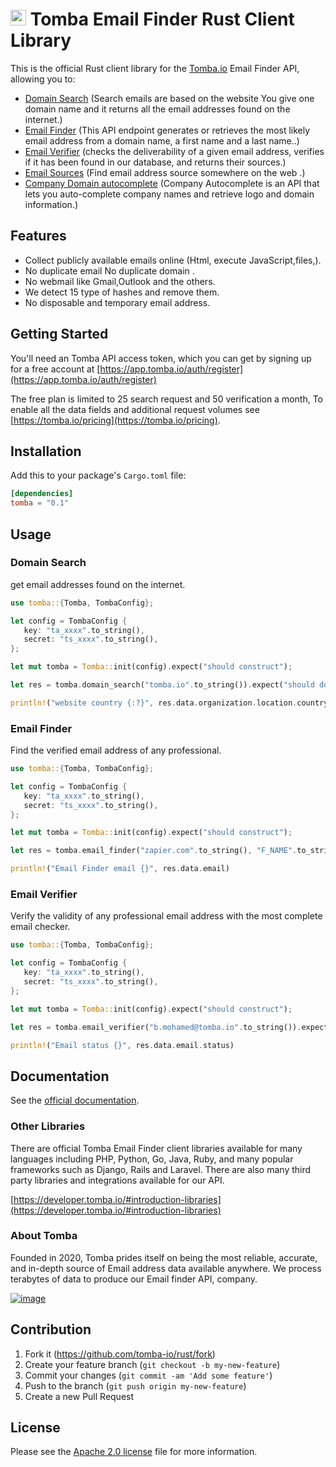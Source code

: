 # [<img src="https://app.tomba.io/tomba/f250de39816043cfc8f5578fa078a79e.svg" alt="Tomba" width="25"/>](https://tomba.io/) Tomba Email Finder Rust Client Library

This is the official Rust client library for the [Tomba.io](https://tomba.io) Email Finder API,
allowing you to:

- [Domain Search](https://tomba.io/domain-search) (Search emails are based on the website You give one domain name and it returns all the email addresses found on the internet.)
- [Email Finder](https://tomba.io/email-finder) (This API endpoint generates or retrieves the most likely email address from a domain name, a first name and a last name..)
- [Email Verifier](https://tomba.io/email-verifier) (checks the deliverability of a given email address, verifies if it has been found in our database, and returns their sources.)
- [Email Sources](https://developer.tomba.io/#email-sources) (Find email address source somewhere on the web .)
- [Company Domain autocomplete](https://developer.tomba.io/#autocomplete) (Company Autocomplete is an API that lets you auto-complete company names and retrieve logo and domain information.)

## Features

- Collect publicly available emails online (Html, execute JavaScript,files,).
- No duplicate email    No duplicate domain .
- No webmail like Gmail,Outlook and the others.
- We detect 15 type of hashes and remove them.
- No disposable and temporary email address.

## Getting Started

You'll need an Tomba API access token, which you can get by signing up for a free account at [https://app.tomba.io/auth/register](https://app.tomba.io/auth/register)

The free plan is limited to 25 search request and 50 verification a month,  To enable all the data fields and additional request volumes see [https://tomba.io/pricing](https://tomba.io/pricing).

## Installation

Add this to your package's `Cargo.toml` file:

```toml
[dependencies]
tomba = "0.1"
```

## Usage

### Domain Search

get email addresses found on the internet.

```rust
use tomba::{Tomba, TombaConfig};

let config = TombaConfig {
   key: "ta_xxxx".to_string(),
   secret: "ts_xxxx".to_string(),
};

let mut tomba = Tomba::init(config).expect("should construct");

let res = tomba.domain_search("tomba.io".to_string()).expect("should do domain_search ");

println!("website country {:?}", res.data.organization.location.country);
```

### Email Finder

Find the verified email address of any professional.

```rust
use tomba::{Tomba, TombaConfig};

let config = TombaConfig {
   key: "ta_xxxx".to_string(),
   secret: "ts_xxxx".to_string(),
};

let mut tomba = Tomba::init(config).expect("should construct");

let res = tomba.email_finder("zapier.com".to_string(), "F_NAME".to_string(), "L_NAME".to_string()).expect("should do email finder");

println!("Email Finder email {}", res.data.email)
```

### Email Verifier

Verify the validity of any professional email address with the most complete email checker.

```rust
use tomba::{Tomba, TombaConfig};

let config = TombaConfig {
   key: "ta_xxxx".to_string(),
   secret: "ts_xxxx".to_string(),
};

let mut tomba = Tomba::init(config).expect("should construct");

let res = tomba.email_verifier("b.mohamed@tomba.io".to_string()).expect("should do verify");

println!("Email status {}", res.data.email.status)
```

## Documentation

See the [official documentation](https://developer.tomba.io/).

### Other Libraries

There are official Tomba Email Finder client libraries available for many languages including PHP, Python, Go, Java, Ruby, and many popular frameworks such as Django, Rails and Laravel. There are also many third party libraries and integrations available for our API.

[https://developer.tomba.io/#introduction-libraries](https://developer.tomba.io/#introduction-libraries)

### About Tomba

Founded in 2020, Tomba prides itself on being the most reliable, accurate, and in-depth source of Email address data available anywhere. We process terabytes of data to produce our Email finder API, company.

[![image](https://avatars.githubusercontent.com/u/67979591?s=200&v=4)](https://tomba.io/)

## Contribution

1. Fork it (<https://github.com/tomba-io/rust/fork>)
2. Create your feature branch (`git checkout -b my-new-feature`)
3. Commit your changes (`git commit -am 'Add some feature'`)
4. Push to the branch (`git push origin my-new-feature`)
5. Create a new Pull Request

## License

Please see the [Apache 2.0 license](http://www.apache.org/licenses/LICENSE-2.0.html) file for more information.
